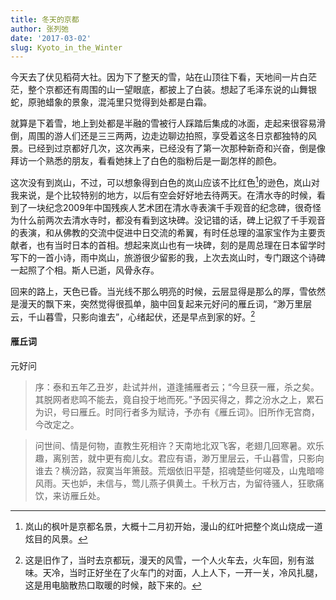 ```yaml
---
title: 冬天的京都
author: 张列弛
date: '2017-03-02'
slug: Kyoto_in_the_Winter
---
```


今天去了伏见稻荷大社。因为下了整天的雪，站在山顶往下看，天地间一片白茫茫，整个京都还有周围的山一望眼底，都披上了白装。想起了毛泽东说的山舞银蛇，原驰蜡象的景象，混沌里只觉得到处都是白霜。

就算是下着雪，地上到处都是半融的雪被行人踩踏后集成的冰面，走起来很容易滑倒，周围的游人们还是三三两两，边走边聊边拍照，享受着这冬日京都独特的风景。已经到过京都好几次，这次再来，已经没有了第一次那种新奇和兴奋，倒是像拜访一个熟悉的朋友，看看她抹上了白色的脂粉后是一副怎样的颜色。

这次没有到岚山，不过，可以想象得到白色的岚山应该不比红色[^1]的逊色，岚山对我来说，是个比较特别的地方，以后有空会好好地去待两天。在清水寺的时候，看到了一块纪念2009年中国残疾人艺术团在清水寺表演千手观音的纪念碑，很奇怪为什么前两次去清水寺时，都没有看到这块碑。没记错的话，碑上记叙了千手观音的表演，和从佛教的交流中促进中日交流的希翼，有时任总理的温家宝作为主要贡献者，也有当时日本的首相。想起来岚山也有一块碑，刻的是周总理在日本留学时写下的一首小诗，雨中岚山，旅游很少留影的我，上次去岚山时，专门跟这个诗碑一起照了个相。斯人已逝，风骨永存。

回来的路上，天色已昏。当光线不那么明亮的时候，云层显得是那么的厚，雪依然是漫天的飘下来，突然觉得很孤单，脑中回复起来元好问的雁丘词，“渺万里层云，千山暮雪，只影向谁去”，心绪起伏，还是早点到家的好。[^2]

#### 雁丘词

元好问

 > 序：泰和五年乙丑岁，赴试并州，道逢捕雁者云；“今旦获一雁，杀之矣。其脱网者悲鸣不能去，竟自投于地而死。”予因买得之，葬之汾水之上，累石为识，号曰雁丘。时同行者多为赋诗，予亦有《雁丘词》。旧所作无宫商，今改定之。
 
 
> 问世间、情是何物，直教生死相许？天南地北双飞客，老翅几回寒暑。欢乐趣，离别苦，就中更有痴儿女。君应有语，渺万里层云，千山暮雪，只影向谁去？横汾路，寂寞当年箫鼓。荒烟依旧平楚，招魂楚些何嗟及，山鬼暗啼风雨。天也妒，未信与，莺儿燕子俱黄土。千秋万古，为留待骚人，狂歌痛饮，来访雁丘处。

[^1]: 岚山的枫叶是京都名景，大概十二月初开始，漫山的红叶把整个岚山烧成一道炫目的风景。
[^2]: 这是旧作了，当时去京都玩，漫天的风雪，一个人火车去，火车回，别有滋味。天冷，当时正好坐在了火车门的对面，人上人下，一开一关，冷风扎腿，这是用电脑散热口取暖的时候，敲下来的。

